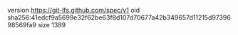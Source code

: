 version https://git-lfs.github.com/spec/v1
oid sha256:41edcf9a5699e32f62be63f8d107d70677a42b349657d11215d9739698569fa9
size 1389

